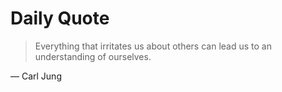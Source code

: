 # Daily Quote

> Everything that irritates us about others can lead us to an understanding of ourselves.

— Carl Jung
